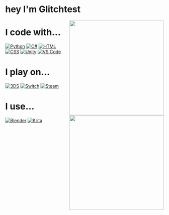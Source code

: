 # hey I'm Glitchtest
<img width=300px align="right" src="https://github-readme-stats.vercel.app/api/top-langs/?username=Glitchtest51&layout=compact">
<img width=300px align="right" src="https://github-readme-stats.vercel.app/api?username=Glitchtest51&bg_color=30, 331378,090c4a&title_color=a074fc&text_color=aaa&show_icons=true&cache_seconds=14400&include_all_commits=true&show=reviews,discussions_started,discussions_answered">

# I code with...
[![Python](https://img.shields.io/badge/python-3670A0?style=for-the-badge&logo=python&logoColor=ffdd54)](https://www.python.org/)
[![C#](https://img.shields.io/badge/c%23-%2300599C?style=for-the-badge&logo=csharp)]()
[![HTML](https://img.shields.io/badge/html-E34F26?style=for-the-badge&logo=html5&logoColor=fff)]()
[![CSS](https://img.shields.io/badge/CSS-1572B6?&style=for-the-badge&logo=css3&logoColor=white)]()
[![Unity](https://img.shields.io/badge/Unity-100000?style=for-the-badge&logo=unity&logoColor=white)](https://unity.com)
[![VS Code](https://img.shields.io/badge/Visual_Studio_Code-0078D4?style=for-the-badge&logo=visual%20studio%20code&logoColor=white)](https://code.visualstudio.com/)

# I play on...
[![3DS](https://img.shields.io/badge/Nintendo_3DS-D12228?style=for-the-badge&logo=nintendo-3ds&logoColor=white)](https://nintendo.com)
[![Switch](https://img.shields.io/badge/Nintendo_Switch-E60012?style=for-the-badge&logo=nintendo-switch&logoColor=white)](https://nintendo.com)
[![Steam](https://img.shields.io/badge/Steam-000000?style=for-the-badge&logo=steam&logoColor=white)](https://store.steampowered.com)

# I use...
[![Blender](https://img.shields.io/badge/blender-%23F5792A.svg?style=for-the-badge&logo=blender&logoColor=white)](https://blender.org)
[![Krita](https://img.shields.io/badge/Krita-203759?style=for-the-badge&logo=krita&logoColor=white)](https://krita.org)
